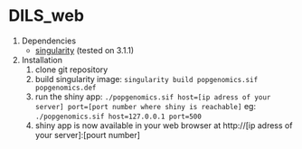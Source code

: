 # DILS_web

1. Dependencies
	- [singularity](https://sylabs.io/docs/) (tested on 3.1.1) 
2. Installation
	1. clone git repository
	2. build singularity image: `singularity build popgenomics.sif popgenomics.def`
	3. run the shiny app: `./popgenomics.sif host=[ip adress of your server] port=[port number where shiny is reachable]` eg: `./popgenomics.sif host=127.0.0.1 port=500`
	4. shiny app is now available in your web browser at http://[ip adress of your server]:[pourt number]
